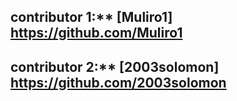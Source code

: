 ## contributor 1:** [Muliro1] https://github.com/Muliro1
## contributor 2:** [2003solomon] https://github.com/2003solomon
